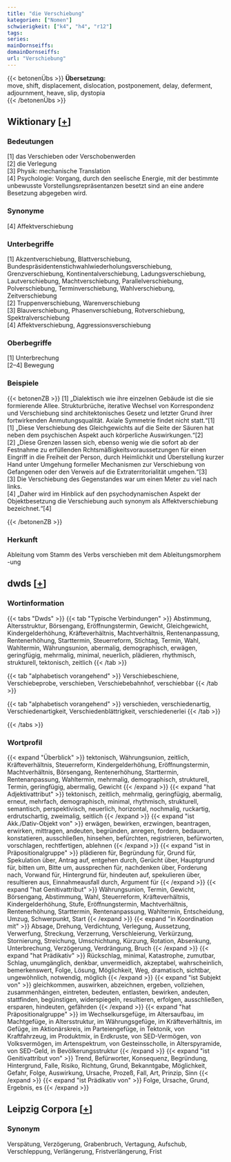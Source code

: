 ```yaml
---
title: "die Verschiebung"
kategorien: ["Nomen"]
schwierigkeit: ["k4", "h4", "r12"]
tags:
series:
mainDornseiffs:
domainDornseiffs:
url: "Verschiebung"
---
```


{{< betonenÜbs >}}
**Übersetzung:**  
move, shift, displacement, dislocation, postponement, delay, deferment, adjournment, heave, slip, dystopia  
{{< /betonenÜbs >}}

## Wiktionary [[+](https://de.wiktionary.org/wiki/Verschiebung)]

### Bedeutungen
[1] das Verschieben oder Verschobenwerden  
[2] die Verlegung  
[3] Physik: mechanische Translation  
[4] Psychologie: Vorgang, durch den seelische Energie, mit der bestimmte unbewusste Vorstellungsrepräsentanzen besetzt sind an eine andere Besetzung abgegeben wird.  

### Synonyme
[4] Affektverschiebung  

### Unterbegriffe
[1] Akzentverschiebung, Blattverschiebung, Bundespräsidentenstichwahlwiederholungsverschiebung, Grenzverschiebung, Kontinentalverschiebung, Ladungsverschiebung, Lautverschiebung, Machtverschiebung, Parallelverschiebung, Polverschiebung, Terminverschiebung, Wahlverschiebung, Zeitverschiebung  
[2] Truppenverschiebung, Warenverschiebung  
[3] Blauverschiebung, Phasenverschiebung, Rotverschiebung, Spektralverschiebung  
[4] Affektverschiebung, Aggressionsverschiebung  

### Oberbegriffe
[1] Unterbrechung  
[2–4] Bewegung  

### Beispiele
{{< betonenZB >}}
[1] „Dialektisch wie ihre einzelnen Gebäude ist die sie formierende Allee. Strukturbrüche, iterative Wechsel von Korrespondenz und Verschiebung sind architektonisches Gesetz und letzter Grund ihrer fortwirkenden Anmutungsqualität. Axiale Symmetrie findet nicht statt.“[1]  
[1] „Diese Verschiebung des Gleichgewichts auf die Seite der Säuren hat neben dem psychischen Aspekt auch körperliche Auswirkungen.“[2]  
[2] „Diese Grenzen lassen sich, ebenso wenig wie die sofort ab der Festnahme zu erfüllenden Rchtsmäßigkeitsvoraussetzungen für einen Eingriff in die Freiheit der Person, durch Heimlichkit und Überstellung kurzer Hand unter Umgehung formeller Mechanismen zur Verschiebung von Gefangenen oder den Verweis auf die Extraterritorialität umgehen.“[3]  
[3] Die Verschiebung des Gegenstandes war um einen Meter zu viel nach links.  
[4] „Daher wird im Hinblick auf den psychodynamischen Aspekt der Objektbesetzung die Verschiebung auch synonym als Affektverschiebung bezeichnet.“[4]  

{{< /betonenZB >}}
### Herkunft
Ableitung vom Stamm des Verbs verschieben mit dem Ableitungsmorphem -ung  



## dwds [[+](https://www.dwds.de/wb/Verschiebung)]

### Wortinformation
{{< tabs "Dwds" >}}
{{< tab "Typische Verbindungen" >}}
Abstimmung, Altersstruktur, Börsengang, Eröffnungstermin, Gewicht, Gleichgewicht, Kindergelderhöhung, Kräfteverhältnis, Machtverhältnis, Rentenanpassung, Rentenerhöhung, Starttermin, Steuerreform, Stichtag, Termin, Wahl, Wahltermin, Währungsunion, abermalig, demographisch, erwägen, geringfügig, mehrmalig, minimal, neuerlich, plädieren, rhythmisch, strukturell, tektonisch, zeitlich
{{< /tab >}}

{{< tab "alphabetisch vorangehend" >}}
Verschiebeschiene, Verschiebeprobe, verschieben, Verschiebebahnhof, verschiebbar
{{< /tab >}}

{{< tab "alphabetisch vorangehend" >}}
verschieden, verschiedenartig, Verschiedenartigkeit, Verschiedenblättrigkeit, verschiedenerlei
{{< /tab >}}

{{< /tabs >}}

### Wortprofil
{{< expand "Überblick" >}} tektonisch, Währungsunion, zeitlich, Kräfteverhältnis, Steuerreform, Kindergelderhöhung, Eröffnungstermin, Machtverhältnis, Börsengang, Rentenerhöhung, Starttermin, Rentenanpassung, Wahltermin, mehrmalig, demographisch, strukturell, Termin, geringfügig, abermalig, Gewicht {{< /expand >}}
{{< expand "hat Adjektivattribut" >}} tektonisch, zeitlich, mehrmalig, geringfügig, abermalig, erneut, mehrfach, demographisch, minimal, rhythmisch, strukturell, semantisch, perspektivisch, neuerlich, horizontal, nochmalig, ruckartig, erdrutschartig, zweimalig, seitlich {{< /expand >}}
{{< expand "ist Akk./Dativ-Objekt von" >}} erwägen, bewirken, erzwingen, beantragen, erwirken, mittragen, andeuten, begründen, anregen, fordern, bedauern, konstatieren, ausschließen, hinsehen, befürchten, registrieren, befürworten, vorschlagen, rechtfertigen, ablehnen {{< /expand >}}
{{< expand "ist in Präpositionalgruppe" >}} plädieren für, Begründung für, Grund für, Spekulation über, Antrag auf, entgehen durch, Gerücht über, Hauptgrund für, bitten um, Bitte um, aussprechen für, nachdenken über, Forderung nach, Vorwand für, Hintergrund für, hindeuten auf, spekulieren über, resultieren aus, Einnahmeausfall durch, Argument für {{< /expand >}}
{{< expand "hat Genitivattribut" >}} Währungsunion, Termin, Gewicht, Börsengang, Abstimmung, Wahl, Steuerreform, Kräfteverhältnis, Kindergelderhöhung, Stufe, Eröffnungstermin, Machtverhältnis, Rentenerhöhung, Starttermin, Rentenanpassung, Wahltermin, Entscheidung, Umzug, Schwerpunkt, Start {{< /expand >}}
{{< expand "in Koordination mit" >}} Absage, Drehung, Verdichtung, Verlegung, Aussetzung, Verwerfung, Streckung, Verzerrung, Verschleierung, Verkürzung, Stornierung, Streichung, Umschichtung, Kürzung, Rotation, Absenkung, Unterbrechung, Verzögerung, Verdrängung, Bruch {{< /expand >}}
{{< expand "hat Prädikativ" >}} Rückschlag, minimal, Katastrophe, zumutbar, Schlag, unumgänglich, denkbar, unvermeidlich, akzeptabel, wahrscheinlich, bemerkenswert, Folge, Lösung, Möglichkeit, Weg, dramatisch, sichtbar, ungewöhnlich, notwendig, möglich {{< /expand >}}
{{< expand "ist Subjekt von" >}} gleichkommen, auswirken, abzeichnen, ergeben, vollziehen, zusammenhängen, eintreten, bedeuten, entlasten, bewirken, andeuten, stattfinden, begünstigen, widerspiegeln, resultieren, erfolgen, ausschließen, ersparen, hindeuten, gefährden {{< /expand >}}
{{< expand "hat Präpositionalgruppe" >}} im Wechselkursgefüge, im Altersaufbau, im Machtgefüge, in Altersstruktur, im Währungsgefüge, im Kräfteverhältnis, im Gefüge, im Aktionärskreis, im Parteiengefüge, in Tektonik, von Kraftfahrzeug, im Produktmix, in Erdkruste, von SED-Vermögen, von Volksvermögen, im Artenspektrum, von Gesteinsscholle, in Alterspyramide, von SED-Geld, in Bevölkerungsstruktur {{< /expand >}}
{{< expand "ist Genitivattribut von" >}} Trend, Befürworter, Konsequenz, Begründung, Hintergrund, Falle, Risiko, Richtung, Grund, Bekanntgabe, Möglichkeit, Gefahr, Folge, Auswirkung, Ursache, Prozeß, Fall, Art, Prinzip, Sinn {{< /expand >}}
{{< expand "ist Prädikativ von" >}} Folge, Ursache, Grund, Ergebnis, es {{< /expand >}}

## Leipzig Corpora [[+](https://corpora.uni-leipzig.de/en/res?word=Verschiebung&corpusId=deu_newscrawl-public_2018)]


### Synonym
Verspätung, Verzögerung, Grabenbruch, Vertagung, Aufschub, Verschleppung, Verlängerung, Fristverlängerung, Frist

